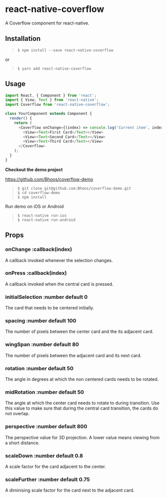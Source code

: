 # react-native-coverflow
A Coverflow component for react-native.

## Installation
>`$ npm install --save react-native-coverflow`

or

>`$ yarn add react-native-coverflow`

## Usage
```javascript
import React, { Component } from 'react';
import { View, Text } from 'react-native';
import Coverflow from 'react-native-coverflow';

class YourComponent extends Component {
  render() {
    return (
      <Coverflow onChange={(index) => console.log('Current item', index)}>
        <View><Text>First Card</Text></View>
        <View><Text>Second Card</Text></View>
        <View><Text>Third Card</Text></View>
      </Coverflow>
    );
  }
}
```

**Checkout the demo project**

https://github.com/Bhoos/coverflow-demo
> `$ git clone git@github.com:Bhoos/coverflow-demo.git`  
> `$ cd coverflow-demo`  
> `$ npm install`  

Run demo on iOS or Android
> `$ react-native run-ios`  
> `$ react-native run-android`

## Props
### onChange :callback(index)
A callback invoked whenever the selection changes.

### onPress :callback(index)
A callback invoked when the central card is pressed.

### initialSelection :number default 0
The card that needs to be centered initially.

### spacing :number default 100
The number of pixels between the center card and the its adjacent card.

### wingSpan :number default 80
The number of pixels between the adjacent card and its next card.

### rotation :number default 50
The angle in degrees at which the non centered cards needs to be rotated.

### midRotation :number default 50
The angle at which the center card needs to rotate to during transition. 
Use this value to make sure that during the central card transition, the
cards do not overlap.

### perspective :number default 800
The perspective value for 3D projection. A lower value means viewing from
a short distance.

### scaleDown :number default 0.8
A scale factor for the card adjacent to the center.

### scaleFurther :number default 0.75
A diminising scale factor for the card next to the adjacent card.




